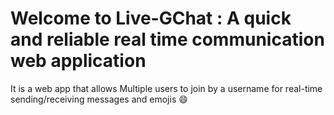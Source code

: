 # Welcome to Live-GChat : A quick and reliable real time communication web application

 It is a web app that allows Multiple users to join by a username for real-time sending/receiving messages and emojis 😄
 
 
 
